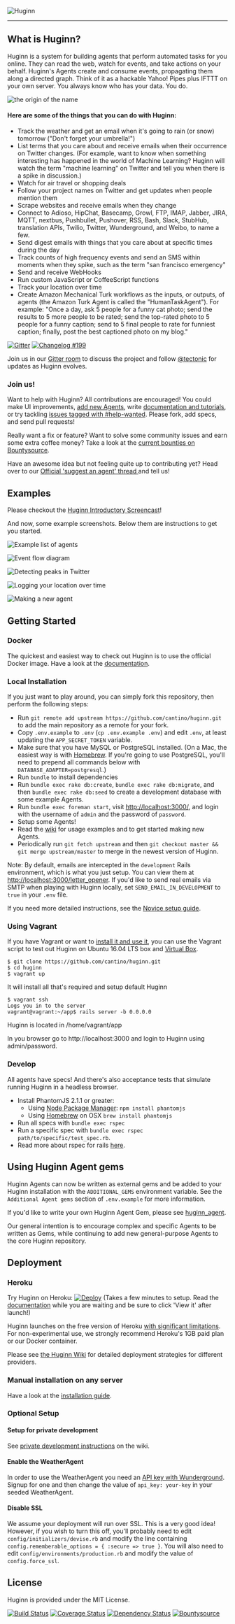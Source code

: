![Huginn](https://raw.github.com/cantino/huginn/master/media/huginn-logo.png "Your agents are standing by.")

-----

## What is Huginn?

Huginn is a system for building agents that perform automated tasks for you online.  They can read the web, watch for events, and take actions on your behalf.  Huginn's Agents create and consume events, propagating them along a directed graph.  Think of it as a hackable Yahoo! Pipes plus IFTTT on your own server.  You always know who has your data.  You do.

![the origin of the name](https://raw.githubusercontent.com/cantino/huginn/master/doc/imgs/the-name.png)

#### Here are some of the things that you can do with Huginn:

* Track the weather and get an email when it's going to rain (or snow) tomorrow ("Don't forget your umbrella!")
* List terms that you care about and receive emails when their occurrence on Twitter changes.  (For example, want to know when something interesting has happened in the world of Machine Learning?  Huginn will watch the term "machine learning" on Twitter and tell you when there is a spike in discussion.)
* Watch for air travel or shopping deals
* Follow your project names on Twitter and get updates when people mention them
* Scrape websites and receive emails when they change
* Connect to Adioso, HipChat, Basecamp, Growl, FTP, IMAP, Jabber, JIRA, MQTT, nextbus, Pushbullet, Pushover, RSS, Bash, Slack, StubHub, translation APIs, Twilio, Twitter, Wunderground, and Weibo, to name a few.
* Send digest emails with things that you care about at specific times during the day
* Track counts of high frequency events and send an SMS within moments when they spike, such as the term "san francisco emergency"
* Send and receive WebHooks
* Run custom JavaScript or CoffeeScript functions
* Track your location over time
* Create Amazon Mechanical Turk workflows as the inputs, or outputs, of agents (the Amazon Turk Agent is called the "HumanTaskAgent"). For example: "Once a day, ask 5 people for a funny cat photo; send the results to 5 more people to be rated; send the top-rated photo to 5 people for a funny caption; send to 5 final people to rate for funniest caption; finally, post the best captioned photo on my blog."

[![Gitter](https://badges.gitter.im/Join%20Chat.svg)](https://gitter.im/cantino/huginn?utm_source=badge&utm_medium=badge&utm_campaign=pr-badge&utm_content=badge) [![Changelog #199](https://img.shields.io/badge/changelog-%23199-lightgrey.svg)](https://changelog.com/199)

Join us in our [Gitter room](https://gitter.im/cantino/huginn) to discuss the project and follow [@tectonic](https://twitter.com/tectonic) for updates as Huginn evolves.

### Join us!

Want to help with Huginn?  All contributions are encouraged!  You could make UI improvements, [add new Agents](https://github.com/cantino/huginn/wiki/Creating-a-new-agent), write [documentation and tutorials](https://github.com/cantino/huginn/wiki), or try tackling [issues tagged with #help-wanted](https://github.com/cantino/huginn/issues?direction=desc&labels=help-wanted&page=1&sort=created&state=open).  Please fork, add specs, and send pull requests!

Really want a fix or feature? Want to solve some community issues and earn some extra coffee money? Take a look at the [current bounties on Bountysource](https://www.bountysource.com/trackers/282580-huginn).

Have an awesome idea but not feeling quite up to contributing yet? Head over to our [Official 'suggest an agent' thread ](https://github.com/cantino/huginn/issues/353) and tell us!

## Examples

Please checkout the [Huginn Introductory Screencast](http://vimeo.com/61976251)!

And now, some example screenshots.  Below them are instructions to get you started.

![Example list of agents](https://raw.githubusercontent.com/cantino/huginn/master/doc/imgs/your-agents.png)

![Event flow diagram](https://raw.githubusercontent.com/cantino/huginn/master/doc/imgs/diagram.png)

![Detecting peaks in Twitter](https://raw.githubusercontent.com/cantino/huginn/master/doc/imgs/peaks.png)

![Logging your location over time](https://raw.githubusercontent.com/cantino/huginn/master/doc/imgs/my-locations.png)

![Making a new agent](https://raw.githubusercontent.com/cantino/huginn/master/doc/imgs/new-agent.png)

## Getting Started

### Docker

The quickest and easiest way to check out Huginn is to use the official Docker image. Have a look at the [documentation](https://github.com/cantino/huginn/blob/master/doc/docker/install.md).

### Local Installation

If you just want to play around, you can simply fork this repository, then perform the following steps:

* Run `git remote add upstream https://github.com/cantino/huginn.git` to add the main repository as a remote for your fork.
* Copy `.env.example` to `.env` (`cp .env.example .env`) and edit `.env`, at least updating the `APP_SECRET_TOKEN` variable.
* Make sure that you have MySQL or PostgreSQL installed. (On a Mac, the easiest way is with [Homebrew](http://brew.sh/). If you're going to use PostgreSQL, you'll need to prepend all commands below with `DATABASE_ADAPTER=postgresql`.)
* Run `bundle` to install dependencies
* Run `bundle exec rake db:create`, `bundle exec rake db:migrate`, and then `bundle exec rake db:seed` to create a development database with some example Agents.
* Run `bundle exec foreman start`, visit [http://localhost:3000/][localhost], and login with the username of `admin` and the password of `password`.
* Setup some Agents!
* Read the [wiki][wiki] for usage examples and to get started making new Agents.
* Periodically run `git fetch upstream` and then `git checkout master && git merge upstream/master` to merge in the newest version of Huginn.

Note: By default, emails are intercepted in the `development` Rails environment, which is what you just setup.  You can view
them at [http://localhost:3000/letter_opener](http://localhost:3000/letter_opener). If you'd like to send real emails via SMTP when playing
with Huginn locally, set `SEND_EMAIL_IN_DEVELOPMENT` to `true` in your `.env` file.

If you need more detailed instructions, see the [Novice setup guide][novice-setup-guide].

[localhost]: http://localhost:3000/
[wiki]: https://github.com/cantino/huginn/wiki
[novice-setup-guide]: https://github.com/cantino/huginn/wiki/Novice-setup-guide

### Using Vagrant

If you have Vagrant or want to [install it and use it](https://www.vagrantup.com/), you can use the Vagrant script to test out Huginn on Ubuntu 16.04 LTS box and [Virtual Box](https://www.virtualbox.org/).

```
$ git clone https://github.com/cantino/huginn.git
$ cd huginn
$ vagrant up
```
It will install all that's required and setup default Huginn

```
$ vagrant ssh
Logs you in to the server
vagrant@vagrant:~/app$ rails server -b 0.0.0.0
```
Huginn is located in /home/vagrant/app

In you browser go to http://localhost:3000 and login to Huginn using admin/password.

### Develop

All agents have specs! And there's also acceptance tests that simulate running Huginn in a headless browser.

* Install PhantomJS 2.1.1 or greater:
  * Using [Node Package Manager](https://www.npmjs.com/): `npm install phantomjs`
  * Using [Homebrew](http://brew.sh/) on OSX `brew install phantomjs`
* Run all specs with `bundle exec rspec`
* Run a specific spec with `bundle exec rspec path/to/specific/test_spec.rb`.
* Read more about rspec for rails [here](https://github.com/rspec/rspec-rails).

## Using Huginn Agent gems

Huginn Agents can now be written as external gems and be added to your Huginn installation with the `ADDITIONAL_GEMS` environment variable. See the `Additional Agent gems` section of `.env.example` for more information.

If you'd like to write your own Huginn Agent Gem, please see [huginn_agent](https://github.com/cantino/huginn_agent).

Our general intention is to encourage complex and specific Agents to be written as Gems, while continuing to add new general-purpose Agents to the core Huginn repository.

## Deployment

### Heroku

Try Huginn on Heroku: [![Deploy](https://www.herokucdn.com/deploy/button.png)](https://heroku.com/deploy) (Takes a few minutes to setup. Read the [documentation](https://github.com/cantino/huginn/blob/master/doc/heroku/install.md) while you are waiting and be sure to click 'View it' after launch!)

Huginn launches on the free version of Heroku [with significant limitations](https://github.com/cantino/huginn/blob/master/doc/heroku/install.md). For non-experimental use, we strongly recommend Heroku's 1GB paid plan or our Docker container.

Please see [the Huginn Wiki](https://github.com/cantino/huginn/wiki#deploying-huginn) for detailed deployment strategies for different providers.

### Manual installation on any server

Have a look at the [installation guide](https://github.com/cantino/huginn/blob/master/doc/manual/README.md).

### Optional Setup

#### Setup for private development

See [private development instructions](https://github.com/cantino/huginn/wiki/Private-development-instructions) on the wiki.

#### Enable the WeatherAgent

In order to use the WeatherAgent you need an [API key with Wunderground](http://www.wunderground.com/weather/api/). Signup for one and then change the value of `api_key: your-key` in your seeded WeatherAgent.

#### Disable SSL

We assume your deployment will run over SSL. This is a very good idea! However, if you wish to turn this off, you'll probably need to edit `config/initializers/devise.rb` and modify the line containing `config.rememberable_options = { :secure => true }`.  You will also need to edit `config/environments/production.rb` and modify the value of `config.force_ssl`.

## License

Huginn is provided under the MIT License.

[![Build Status](https://travis-ci.org/cantino/huginn.svg)](https://travis-ci.org/cantino/huginn) [![Coverage Status](https://coveralls.io/repos/cantino/huginn/badge.svg)](https://coveralls.io/r/cantino/huginn) [![Dependency Status](https://gemnasium.com/cantino/huginn.svg)](https://gemnasium.com/cantino/huginn) [![Bountysource](https://www.bountysource.com/badge/tracker?tracker_id=282580)](https://www.bountysource.com/trackers/282580-huginn?utm_source=282580&utm_medium=shield&utm_campaign=TRACKER_BADGE)
